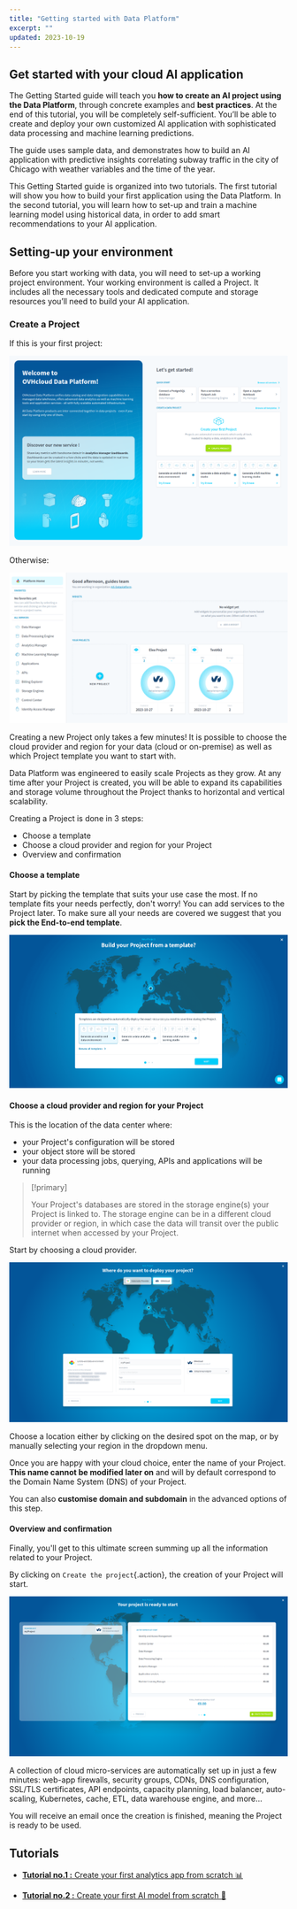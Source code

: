 ```yaml
---
title: "Getting started with Data Platform"
excerpt: ""
updated: 2023-10-19
---
```


## Get started with your cloud AI application

The Getting Started guide will teach you **how to create an AI project using the Data Platform**, through concrete examples and **best practices**. At the end of this tutorial, you will be completely self-sufficient. You’ll be able to create and deploy your own customized AI application with sophisticated data processing and machine learning predictions.

The guide uses sample data, and demonstrates how to build an AI application with predictive insights correlating subway traffic in the city of Chicago with weather variables and the time of the year.

This Getting Started guide is organized into two tutorials. The first tutorial will show you how to build your first application using the Data Platform. In the second tutorial, you will learn how to set-up and train a machine learning model using historical data, in order to add smart recommendations to your AI application.

## Setting-up your environment

Before you start working with data, you will need to set-up a working project environment. Your working environment is called a Project. It includes all the necessary tools and dedicated compute and storage resources you’ll need to build your AI application.

### Create a Project

If this is your first project:

![First project](images/first_project.png)

Otherwise:

![New project](images/new_project.png)


Creating a new Project only takes a few minutes! It is possible to choose the cloud provider and region for your data (cloud or on-premise) as well as which Project template you want to start with.

Data Platform was engineered to easily scale Projects as they grow. At any time after your Project is created, you will be able to expand its capabilities and storage volume throughout the Project thanks to horizontal and vertical scalability.

Creating a Project is done in 3 steps:

- Choose a template
- Choose a cloud provider and region for your Project
- Overview and confirmation

#### Choose a template

Start by picking the template that suits your use case the most. If no template fits your needs perfectly, don't worry! You can add services to the Project later. To make sure all your needs are covered we suggest that you **pick the End-to-end template**.

![Project template choice](images/template-choice.png)

#### Choose a cloud provider and region for your Project

This is the location of the data center where:

*   your Project's configuration will be stored
*   your object store will be stored
*   your data processing jobs, querying, APIs and applications will be running

> [!primary]
>
> Your Project's databases are stored in the storage engine(s) your Project is linked to. The storage engine can be in a different cloud provider or region, in which case the data will transit over the public internet when accessed by your Project.
>

Start by choosing a cloud provider.

![Project cloud provider](images/cloud-provider.png)

Choose a location either by clicking on the desired spot on the map, or by manually selecting your region in the dropdown menu.

Once you are happy with your cloud choice, enter the name of your Project. **This name cannot be modified later on** and will by default correspond to the Domain Name System (DNS) of your Project.

You can also **customise domain and subdomain** in the advanced options of this step.

#### Overview and confirmation

Finally, you'll get to this ultimate screen summing up all the information related to your Project.

By clicking on `Create the project`{.action}, the creation of your Project will start.

![Project overview](images/overview.png)

A collection of cloud micro-services are automatically set up in just a few minutes: web-app firewalls, security groups, CDNs, DNS configuration, SSL/TLS certificates, API endpoints, capacity planning, load balancer, auto-scaling, Kubernetes, cache, ETL, data warehouse engine, and more…

You will receive an email once the creation is finished, meaning the Project is ready to be used.

## Tutorials

- [**Tutorial no.1 :** Create your first analytics app from scratch 📊](/pages/public_cloud/data_platform/tutorials/tuto_01_build_a_first_app_from_scratch/tuto_01_build_a_first_app_from_scratch_intro)

- [**Tutorial no.2 :** Create your first AI model from scratch 🤖](pages/public_cloud/data_platform/tutorials/tuto_02_build_an_ai_model_from_scratch/tuto_02_build_an_ai_model_from_scratch_intro)